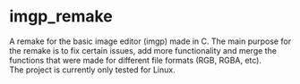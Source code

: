 # imgp_remake
A remake for the basic image editor (imgp) made in C.
The main purpose for the remake is to fix certain issues, add more functionality and merge the functions that were made for different file formats (RGB, RGBA, etc).
<br>
The project is currently only tested for Linux.
